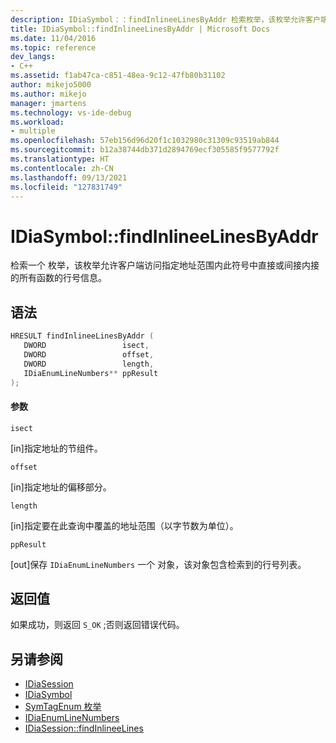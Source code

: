 ```yaml
---
description: IDiaSymbol：：findInlineeLinesByAddr 检索枚举，该枚举允许客户端访问指定地址范围内此符号内直接或间接内联的所有函数的行号信息。
title: IDiaSymbol::findInlineeLinesByAddr | Microsoft Docs
ms.date: 11/04/2016
ms.topic: reference
dev_langs:
- C++
ms.assetid: f1ab47ca-c851-48ea-9c12-47fb80b31102
author: mikejo5000
ms.author: mikejo
manager: jmartens
ms.technology: vs-ide-debug
ms.workload:
- multiple
ms.openlocfilehash: 57eb156d96d20f1c1032980c31309c93519ab844
ms.sourcegitcommit: b12a38744db371d2894769ecf305585f9577792f
ms.translationtype: HT
ms.contentlocale: zh-CN
ms.lasthandoff: 09/13/2021
ms.locfileid: "127831749"
---
```

# <a name="idiasymbolfindinlineelinesbyaddr"></a>IDiaSymbol::findInlineeLinesByAddr
检索一个 枚举，该枚举允许客户端访问指定地址范围内此符号中直接或间接内接的所有函数的行号信息。

## <a name="syntax"></a>语法

```C++
HRESULT findInlineeLinesByAddr ( 
   DWORD                 isect,
   DWORD                 offset,
   DWORD                 length,
   IDiaEnumLineNumbers** ppResult
);
```

#### <a name="parameters"></a>参数
 `isect`

[in]指定地址的节组件。

 `offset`

[in]指定地址的偏移部分。

 `length`

[in]指定要在此查询中覆盖的地址范围（以字节数为单位）。

 `ppResult`

[out]保存 `IDiaEnumLineNumbers` 一个 对象，该对象包含检索到的行号列表。

## <a name="return-value"></a>返回值
 如果成功，则返回 `S_OK` ;否则返回错误代码。

## <a name="see-also"></a>另请参阅
- [IDiaSession](../../debugger/debug-interface-access/idiasession.md)
- [IDiaSymbol](../../debugger/debug-interface-access/idiasymbol.md)
- [SymTagEnum 枚举](../../debugger/debug-interface-access/symtagenum.md)
- [IDiaEnumLineNumbers](../../debugger/debug-interface-access/idiaenumlinenumbers.md)
- [IDiaSession::findInlineeLines](../../debugger/debug-interface-access/idiasession-findinlineelines.md)
